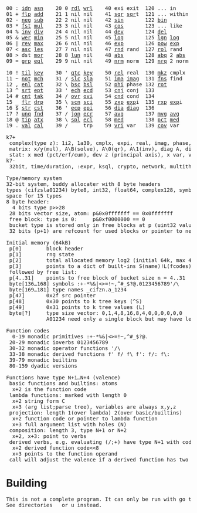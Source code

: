 <pre>00 : <a href="../../blob/master/k.go#L739">idn</a> <a href="../../blob/master/k.go#L3976">asn</a>    20 0 <a href="../../blob/master/k.go#L3613">rdl</a> <a href="../../blob/master/k.go#L3617">wrl</a>    40 exi exit  120 ... in       60 <a href="../../blob/master/k.go#L4273">prm</a>  140
01 + <a href="../../blob/master/k.go#L740">flp</a> <a href="../../blob/master/k.go#L1956">add</a>    21 1 nil nil    41 <a href="../../blob/master/k.go#L1762">sqr</a> <a href="../../blob/master/k.go#L1762">sqr</a>t  121 ... within   61      141
02 - <a href="../../blob/master/k.go#L779">neg</a> <a href="../../blob/master/k.go#L1957">sub</a>    22 2 nil nil    42 <a href="../../blob/master/k.go#L1765">sin</a>       122 <a href="../../blob/master/k.go#L3852">bin</a>          62      142
03 * <a href="../../blob/master/k.go#L782">fst</a> <a href="../../blob/master/k.go#L1958">mul</a>    23 3 nil nil    43 <a href="../../blob/master/k.go#L1768">cos</a>       123 ... like     63      143
04 % <a href="../../blob/master/k.go#L820">inv</a> <a href="../../blob/master/k.go#L1959">div</a>    24 4 nil nil    44 <a href="../../blob/master/k.go#L4870">dev</a>       124 <a href="../../blob/master/k.go#L4240">del</a>          64      144
05 & <a href="../../blob/master/k.go#L823">wer</a> <a href="../../blob/master/k.go#L1960">min</a>    25 5 nil nil    45 <a href="../../blob/master/k.go#L1786">log</a>       125 <a href="../../blob/master/k.go#L1965">lgn</a> <a href="../../blob/master/k.go#L1786">log</a>      65      145
06 | <a href="../../blob/master/k.go#L849">rev</a> <a href="../../blob/master/k.go#L1961">max</a>    26 6 nil nil    46 <a href="../../blob/master/k.go#L1789">exp</a>       126 <a href="../../blob/master/k.go#L1968">pow</a> <a href="../../blob/master/k.go#L1789">exp</a>      66      146
07 < <a href="../../blob/master/k.go#L880">asc</a> <a href="../../blob/master/k.go#L1962">les</a>    27 7 nil nil    47 <a href="../../blob/master/k.go#L4359">rnd</a> rand  127 <a href="../../blob/master/k.go#L4310">rol</a> rand     67      147
08 > dst <a href="../../blob/master/k.go#L1963">mor</a>    28 8 <a href="../../blob/master/k.go#L3623">lun</a> nil    48 <a href="../../blob/master/k.go#L1771">abs</a>       128 <a href="../../blob/master/k.go#L1779">abq</a> 2 <a href="../../blob/master/k.go#L1771">abs</a>    68      148
09 = <a href="../../blob/master/k.go#L898">grp</a> <a href="../../blob/master/k.go#L1964">eql</a>    29 9 nil nil    49 <a href="../../blob/master/k.go#L4447">nrm</a> norm  129 <a href="../../blob/master/k.go#L4448">nrq</a> 2 norm   69      149
                                                                          
10 ! <a href="../../blob/master/k.go#L927">til</a> <a href="../../blob/master/k.go#L2009">key</a>    30 ' <a href="../../blob/master/k.go#L3176">qtc</a> <a href="../../blob/master/k.go#L2009">key</a>    50 <a href="../../blob/master/k.go#L1792">rel</a> real  130 <a href="../../blob/master/k.go#L4793">mkz</a> cmplx    70      150
11 ~ <a href="../../blob/master/k.go#L988">not</a> <a href="../../blob/master/k.go#L2043">mch</a>    31 / <a href="../../blob/master/k.go#L3177">slc</a> <a href="../../blob/master/k.go#L3174">sla</a>    51 <a href="../../blob/master/k.go#L1793">ima</a> <a href="../../blob/master/k.go#L1793">ima</a>g  131 <a href="../../blob/master/k.go#L2533">fns</a> find     71      151
12 , <a href="../../blob/master/k.go#L1007">enl</a> <a href="../../blob/master/k.go#L2088">cat</a>    32 \ <a href="../../blob/master/k.go#L3178">bsc</a> <a href="../../blob/master/k.go#L3175">bsl</a>    52 <a href="../../blob/master/k.go#L1794">phi</a> phase 132 <a href="../../blob/master/k.go#L2292">rot</a>          72      152
13 ^ <a href="../../blob/master/k.go#L1025">srt</a> <a href="../../blob/master/k.go#L2199">ept</a>    33 ' <a href="../../blob/master/k.go#L3185">ech</a> <a href="../../blob/master/k.go#L3211">ecd</a>    53 <a href="../../blob/master/k.go#L1822">cnj</a> conj  133              73      153
14 # <a href="../../blob/master/k.go#L1026">cnt</a> <a href="../../blob/master/k.go#L2225">tak</a>    34 / <a href="../../blob/master/k.go#L3325">ovr</a> <a href="../../blob/master/k.go#L3463">ovi</a>    54 <a href="../../blob/master/k.go#L4627">cnd</a> cond  134              74      154
15 _ <a href="../../blob/master/k.go#L1034">flr</a> <a href="../../blob/master/k.go#L2293">drp</a>    35 \ <a href="../../blob/master/k.go#L3384">scn</a> <a href="../../blob/master/k.go#L3496">sci</a>    55 <a href="../../blob/master/k.go#L1880">zxp</a> <a href="../../blob/master/k.go#L1789">exp</a>i  135 <a href="../../blob/master/k.go#L1843">rxp</a> <a href="../../blob/master/k.go#L1789">exp</a>i     75      155
16 $ <a href="../../blob/master/k.go#L1043">str</a> <a href="../../blob/master/k.go#L2401">cst</a>    36 ' <a href="../../blob/master/k.go#L3231">ecp</a> <a href="../../blob/master/k.go#L3277">epi</a>    56 <a href="../../blob/master/k.go#L963">dia</a> <a href="../../blob/master/k.go#L963">dia</a>g  136              76      156
17 ? <a href="../../blob/master/k.go#L1109">unq</a> <a href="../../blob/master/k.go#L2496">fnd</a>    37 / <a href="../../blob/master/k.go#L3746">jon</a> <a href="../../blob/master/k.go#L3297">ecr</a>    57 <a href="../../blob/master/k.go#L4965">avg</a>       137 <a href="../../blob/master/k.go#L4996">mvg</a> <a href="../../blob/master/k.go#L4965">avg</a>      77      157
18 @ <a href="../../blob/master/k.go#L1141">tip</a> <a href="../../blob/master/k.go#L2565">atx</a>    38 \ <a href="../../blob/master/k.go#L3713">spl</a> <a href="../../blob/master/k.go#L3311">ecl</a>    58 <a href="../../blob/master/k.go#L5101">med</a>       138 <a href="../../blob/master/k.go#L5113">pct</a> <a href="../../blob/master/k.go#L5101">med</a>      78      158
19 . <a href="../../blob/master/k.go#L1151">val</a> <a href="../../blob/master/k.go#L3028">cal</a>    39 /     trp    59 <a href="../../blob/master/k.go#L4896">vri</a> var   139 <a href="../../blob/master/k.go#L4917">cov</a> var      79      15

k7+
 complex(type z): 1i2, 1a30, cmplx, expi, real, imag, phase, conj, rand 3i(binormal)
 matrix: x/y(mul), A\B(solve), A\0(qr), A\1(inv), diag A, diag v, norm, cond
 stat: x med (pct/erf/cum), dev z (principal axis), x var, var z (cov), x avg (cum/win/exp)
k7-
 32bit, time/duration, :expr, ksql, crypto, network, multithread
 
Type/memory system
32-bit system, buddy allocater with 8 byte headers
types (cifzsla01234) byte8, int32, float64, complex128, symbol64, list32, dict64, funcs
space for 15 types
8 byte header:
  4 bits type p>>28
 28 bits vector size, atom: p&0x0fffffff == 0x0fffffff
 free block: type is 0:     p&0xf0000000 == 0
 bucket type is stored only in free blocks at p (uint32 value)
 32 bits (p+1) are refcount for used blocks or pointer to next free

Initial memory (64kB)
 p[0]        block header
 p[1]        rng state
 p[2]        total allocated memory log2 (initial 64k, max 4G) uint32
 p[3]        points to a dict of built-ins S(name)!L(fcodes)
 followed by free list:
 p[4..31]    points to free block of bucket size n = 4..31
 byte[136…168] symbols :+-*%&|<>=!~,^#_$?@.0123456789'/\
 byte[169…181] type names _cifzn.a_1234
 p[47]       0x2f src pointer
 p[48]       0x30 points to k tree keys (^S)
 p[49]       0x31 points to k tree values (L)
 byte[?]     type size vector: 0,1,4,8,16,8,4,0,0,0,0,0,0
             A01234 need only a single block but may have length>0

Function codes
  0-19 monadic primitives :+-*%&|<>=!~,^#_$?@.
 20-29 monadic ioverbs 0123456789
 30-32 monadic operator functions '/\
 33-38 monadic derived functions f' f/ f\ f': f/: f\:
 39-79 monadic builtins
 80-159 dyadic versions

Functions have type N+1…N+4 (valence)
 basic functions and builtins: atoms
  x+2 is the function code
 lambda functions: marked with length 0
  x+2 string form C
  x+3 (arg list;parse tree), variables are always x,y,z
 projection: length 1(over lambda) 2(over basic/builtins)
  x+2 function code or pointer to lambda function
  x+3 full argument list with holes (N)
 composition: length 3, type N+1 or N+2
  x+2, x+3: point to verbs
 derived verbs, e.g. evaluating (/;+) have type N+1 with code > 256
  x+2 derived function code<<8
  x+3 points to the function operand
 call will adjust the valence if a derived function has two arguments
</pre>

# Building
<pre>
This is not a complete program. It can only be run with go test.
See directories _ or u instead.
</pre>
